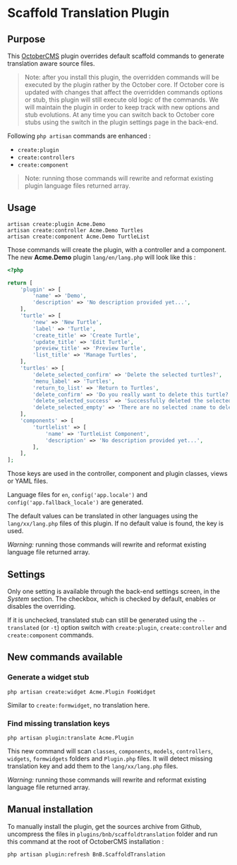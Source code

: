 # Scaffold Translation Plugin

## Purpose

This [OctoberCMS] plugin overrides default scaffold commands to generate translation aware source files.

> Note: after you install this plugin, the overridden commands will be executed by the plugin rather by the October core. If October core is updated with changes that affect the overridden commands options or stub, this plugin will still execute old logic of the commands. We will maintain the plugin in order to keep track with new options and stub evolutions. At any time you can switch back to October core stubs using the switch in the plugin settings page in the back-end.

Following `php artisan` commands are enhanced :
- `create:plugin`
- `create:controllers`
- `create:component`

> Note: running those commands will rewrite and reformat existing plugin language files returned array.

## Usage

    artisan create:plugin Acme.Demo
    artisan create:controller Acme.Demo Turtles
    artisan create:component Acme.Demo TurtleList
    
Those commands will create the plugin, with a controller and a component. The new __Acme.Demo__ plugin `lang/en/lang.php` 
will look like this :
 
```php
<?php

return [
    'plugin' => [
        'name' => 'Demo',
        'description' => 'No description provided yet...',
    ],
    'turtle' => [
        'new' => 'New Turtle',
        'label' => 'Turtle',
        'create_title' => 'Create Turtle',
        'update_title' => 'Edit Turtle',
        'preview_title' => 'Preview Turtle',
        'list_title' => 'Manage Turtles',
    ],
    'turtles' => [
        'delete_selected_confirm' => 'Delete the selected turtles?',
        'menu_label' => 'Turtles',
        'return_to_list' => 'Return to Turtles',
        'delete_confirm' => 'Do you really want to delete this turtle?',
        'delete_selected_success' => 'Successfully deleted the selected turtles.',
        'delete_selected_empty' => 'There are no selected :name to delete.',
    ],
    'components' => [
        'turtlelist' => [
            'name' => 'TurtleList Component',
            'description' => 'No description provided yet...',
        ],
    ],
];
```

Those keys are used in the controller, component and plugin classes, views or YAML files.

Language files for `en`, `config('app.locale')` and `config('app.fallback_locale')` are generated.

The default values can be translated in other languages using the `lang/xx/lang.php` files of this plugin.
If no default value is found, the key is used.

_Warning:_ running those commands will rewrite and reformat existing language file returned array.

## Settings

Only one setting is available through the back-end settings screen, in the *System* section. The checkbox, which is 
checked by default, enables or disables the overriding.

If it is unchecked, translated stub can still be generated using the `--translated` (or `-t`) option switch with 
`create:plugin`, `create:controller` and `create:component` commands.

## New commands available

### Generate a widget stub

    php artisan create:widget Acme.Plugin FooWidget
    
Similar to `create:formwidget`, no translation here.

### Find missing translation keys

    php artisan plugin:translate Acme.Plugin

This new command will scan `classes`, `components`, `models`, `controllers`, `widgets`, `formwidgets` folders and 
`Plugin.php` files.
It will detect missing translation key and add them to the `lang/xx/lang.php` files.

_Warning:_ running those commands will rewrite and reformat existing language file returned array.

## Manual installation

To manually install the plugin, get the sources archive from Github, uncompress the files in 
`plugins/bnb/scaffoldtranslation` folder and run this command at the root of OctoberCMS installation :

    php artisan plugin:refresh BnB.ScaffoldTranslation


[OctoberCMS]: https://octobercms.com

